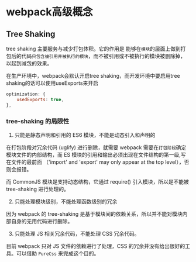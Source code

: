 # webpack高级概念

## Tree Shaking

tree shaking 主要服务与减少打包体积。它的作用是 能够在`模块`的层面上做到打包后的代码`只包含被引用并被执行的模块`，而不被引用或不被执行的模块被删除掉，以起到减包的效果。

在生产环境中，webpack会默认开启tree shaking，而开发环境中要启用tree shaking的话可以使用useExports来开启

```js
optimization: {
    usedExports: true,
},
```

### tree-shaking 的局限性

1. 只能是静态声明和引用的 ES6 模块，不能是动态引入和声明的

在打包阶段对冗余代码 (uglify) 进行删除，就需要 webpack 需要在`打包阶段`确定模块文件的内部结构，而 ES 模块的引用和输出必须出现在文件结构的第一级,写在文件的最前面 （'import' and 'export' may only appear at the top level），否则会报错。

而 CommonJS 模块是支持动态结构，它通过 require() 引入模块，所以是不能被 tree-shaking 进行处理的。

2. 只能处理模块级别，不能处理函数级别的冗余

因为 webpack 的 tree-shaking 是基于模块间的依赖关系，所以并不能对模块内部自身的无用代码进行删除。

3. 只能处理 JS 相关冗余代码，不能处理 CSS 冗余代码。

目前 webpack 只对 JS 文件的依赖进行了处理，CSS 的冗余并没有给出很好的工具。可以借助 `PureCss` 来完成这个目的。
